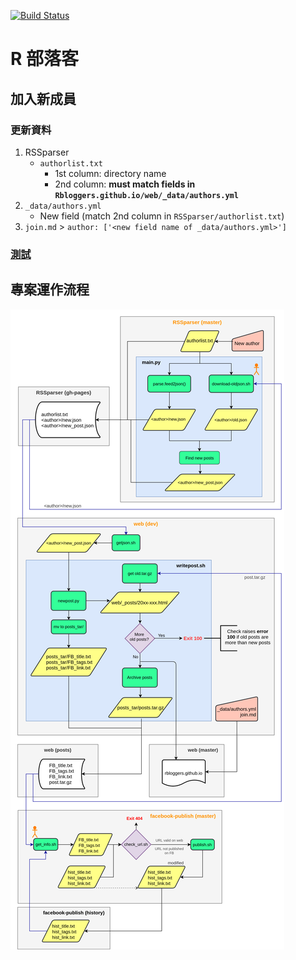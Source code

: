 [![Build Status](https://travis-ci.org/Rbloggers/Rbloggers.github.io.svg?branch=dev)](https://travis-ci.org/Rbloggers/Rbloggers.github.io)

# R 部落客

## 加入新成員

### 更新資料
1. RSSparser
    - `authorlist.txt`
        - 1st column: directory name
        - 2nd column: **must match fields in  `Rbloggers.github.io/web/_data/authors.yml`**
1. `_data/authors.yml`
    - New field (match 2nd column in `RSSparser/authorlist.txt`)
1. `join.md` > `author: ['<new field name of _data/authors.yml>']`

### [測試](./test)


## 專案運作流程
![R 部落客 Flow](Rblog.png)
